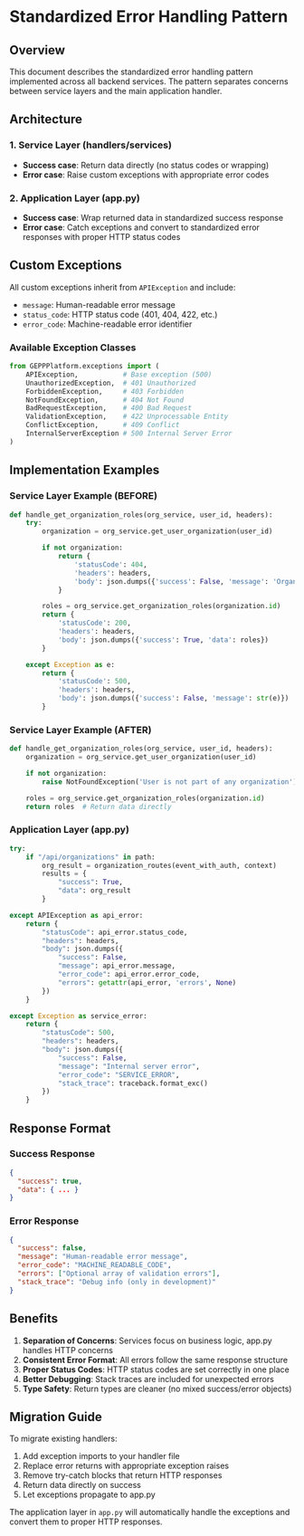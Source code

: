 # Standardized Error Handling Pattern

## Overview

This document describes the standardized error handling pattern implemented across all backend services. The pattern separates concerns between service layers and the main application handler.

## Architecture

### 1. Service Layer (handlers/services)
- **Success case**: Return data directly (no status codes or wrapping)
- **Error case**: Raise custom exceptions with appropriate error codes

### 2. Application Layer (app.py)
- **Success case**: Wrap returned data in standardized success response
- **Error case**: Catch exceptions and convert to standardized error responses with proper HTTP status codes

## Custom Exceptions

All custom exceptions inherit from `APIException` and include:
- `message`: Human-readable error message
- `status_code`: HTTP status code (401, 404, 422, etc.)
- `error_code`: Machine-readable error identifier

### Available Exception Classes

```python
from GEPPPlatform.exceptions import (
    APIException,           # Base exception (500)
    UnauthorizedException,  # 401 Unauthorized
    ForbiddenException,     # 403 Forbidden
    NotFoundException,      # 404 Not Found
    BadRequestException,    # 400 Bad Request
    ValidationException,    # 422 Unprocessable Entity
    ConflictException,      # 409 Conflict
    InternalServerException # 500 Internal Server Error
)
```

## Implementation Examples

### Service Layer Example (BEFORE)
```python
def handle_get_organization_roles(org_service, user_id, headers):
    try:
        organization = org_service.get_user_organization(user_id)

        if not organization:
            return {
                'statusCode': 404,
                'headers': headers,
                'body': json.dumps({'success': False, 'message': 'Organization not found'})
            }

        roles = org_service.get_organization_roles(organization.id)
        return {
            'statusCode': 200,
            'headers': headers,
            'body': json.dumps({'success': True, 'data': roles})
        }

    except Exception as e:
        return {
            'statusCode': 500,
            'headers': headers,
            'body': json.dumps({'success': False, 'message': str(e)})
        }
```

### Service Layer Example (AFTER)
```python
def handle_get_organization_roles(org_service, user_id, headers):
    organization = org_service.get_user_organization(user_id)

    if not organization:
        raise NotFoundException('User is not part of any organization')

    roles = org_service.get_organization_roles(organization.id)
    return roles  # Return data directly
```

### Application Layer (app.py)
```python
try:
    if "/api/organizations" in path:
        org_result = organization_routes(event_with_auth, context)
        results = {
            "success": True,
            "data": org_result
        }

except APIException as api_error:
    return {
        "statusCode": api_error.status_code,
        "headers": headers,
        "body": json.dumps({
            "success": False,
            "message": api_error.message,
            "error_code": api_error.error_code,
            "errors": getattr(api_error, 'errors', None)
        })
    }

except Exception as service_error:
    return {
        "statusCode": 500,
        "headers": headers,
        "body": json.dumps({
            "success": False,
            "message": "Internal server error",
            "error_code": "SERVICE_ERROR",
            "stack_trace": traceback.format_exc()
        })
    }
```

## Response Format

### Success Response
```json
{
  "success": true,
  "data": { ... }
}
```

### Error Response
```json
{
  "success": false,
  "message": "Human-readable error message",
  "error_code": "MACHINE_READABLE_CODE",
  "errors": ["Optional array of validation errors"],
  "stack_trace": "Debug info (only in development)"
}
```

## Benefits

1. **Separation of Concerns**: Services focus on business logic, app.py handles HTTP concerns
2. **Consistent Error Format**: All errors follow the same response structure
3. **Proper Status Codes**: HTTP status codes are set correctly in one place
4. **Better Debugging**: Stack traces are included for unexpected errors
5. **Type Safety**: Return types are cleaner (no mixed success/error objects)

## Migration Guide

To migrate existing handlers:

1. Add exception imports to your handler file
2. Replace error returns with appropriate exception raises
3. Remove try-catch blocks that return HTTP responses
4. Return data directly on success
5. Let exceptions propagate to app.py

The application layer in `app.py` will automatically handle the exceptions and convert them to proper HTTP responses.